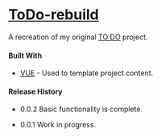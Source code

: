 # [ToDo-rebuild](https://indecisiveboolean.github.io/ToDo-rebuild/)

A recreation of my original [TO DO](https://codepen.io/IndecisiveBoolean/full/GdpBgz/) project.


#### Built With
* [VUE](https://vuejs.org/) - Used to template project content.

#### Release History

* 0.0.2
    Basic functionality is complete.

* 0.0.1
    Work in progress.
